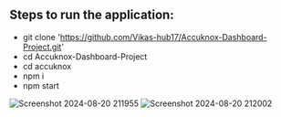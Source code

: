 ## Steps to run the application:
- git clone 'https://github.com/Vikas-hub17/Accuknox-Dashboard-Project.git'
- cd Accuknox-Dashboard-Project
- cd accuknox
- npm i
- npm start
  
![Screenshot 2024-08-20 211955](https://github.com/user-attachments/assets/3c9ef70c-3521-4de4-bf60-49fdf5263792)
![Screenshot 2024-08-20 212002](https://github.com/user-attachments/assets/c1b78bab-446d-4ebd-a3f1-ce9d4cf1ebbd)
